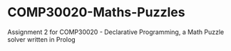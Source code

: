 # COMP30020-Maths-Puzzles
Assignment 2 for COMP30020 - Declarative Programming, a Math Puzzle solver written in Prolog
